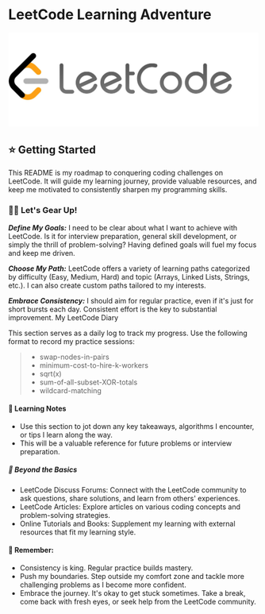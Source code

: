 
# LeetCode Learning Adventure

![leetCode - banner](./assets/image.png)

## ⭐️ Getting Started

This README is my roadmap to conquering coding challenges on LeetCode. It will guide my learning journey, provide valuable resources, and keep me motivated to consistently sharpen my programming skills.

### 👊🏻 Let's Gear Up!

***Define My Goals:*** I need to be clear about what I want to achieve with LeetCode. Is it for interview preparation, general skill development, or simply the thrill of problem-solving? Having defined goals will fuel my focus and keep me driven.

***Choose My Path:*** LeetCode offers a variety of learning paths categorized by difficulty (Easy, Medium, Hard) and topic (Arrays, Linked Lists, Strings, etc.). I can also create custom paths tailored to my interests.

***Embrace Consistency:*** I should aim for regular practice, even if it's just for short bursts each day. Consistent effort is the key to substantial improvement.
My LeetCode Diary

This section serves as a daily log to track my progress. Use the following format to record my practice sessions:

> - swap-nodes-in-pairs
> - minimum-cost-to-hire-k-workers
> - sqrt(x)
> - sum-of-all-subset-XOR-totals
> - wildcard-matching

#### 📝 Learning Notes

* Use this section to jot down any key takeaways, algorithms I encounter, or tips I learn along the way.
* This will be a valuable reference for future problems or interview preparation.

##### 🤖 Beyond the Basics

* LeetCode Discuss Forums: Connect with the LeetCode community to ask questions, share solutions, and learn from others' experiences.
* LeetCode Articles: Explore articles on various coding concepts and problem-solving strategies.
* Online Tutorials and Books: Supplement my learning with external resources that fit my learning style.

#### 🧠 Remember:

* Consistency is king. Regular practice builds mastery.
* Push my boundaries. Step outside my comfort zone and tackle more challenging problems as I become more confident.
* Embrace the journey. It's okay to get stuck sometimes. Take a break, come back with fresh eyes, or seek help from the LeetCode community.
